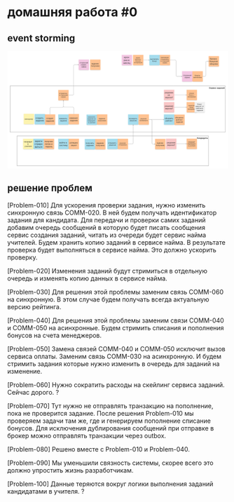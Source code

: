 # домашняя работа #0

## event storming

![event storming](/0/es.png)

## решение проблем
[Problem-010]
Для ускорения проверки задания, нужно изменить синхронную связь COMM-020. В ней будем получать идентификатор задания для кандидата. Для передачи и проверки самих заданий добавим очередь сообщений в которую будет писать сообщения сервис создания заданий, читать из очереди будет сервис найма учителей. Будем хранить копию заданий в сервисе найма.  В результате проверка будет выполняться в сервисе найма. Это должно ускорить проверку.

[Problem-020]
Изменения заданий будут стримиться в отдельную очередь и изменять копию данных в сервисе найма.

[Problem-030]
Для решения этой проблемы заменим связь COMM-060 на синхронную. В этом случае будем получать всегда актуальную версию рейтинга.

[Problem-040]
Для решения этой проблемы заменим связи COMM-040 и COMM-050 на асинхронные. Будем стримить списания и пополнения бонусов на счета менеджеров.

[Problem-050] 
Замена связей COMM-040 и COMM-050 исключит вызов сервиса оплаты. Заменим связь COMM-030 на асинхронную. И будем стримить задания которые нужно изменить в очередь для заданий на изменение.

[Problem-060] Нужно сократить расходы на скейлинг сервиса заданий. Сейчас дорого.
?

[Problem-070]
Тут нужно не отправлять транзакцию на пополнение, пока не проверится задание.  После решения Problem-010 мы проверяем задачи там же, где и генерируем пополнение списание бонусов. Для исключения дублирования сообщений при отправке в брокер можно отправлять транзакции через outbox.

[Problem-080] 
Решено вместе с Problem-010 и Problem-040.

[Problem-090]
Мы уменьшили связность системы, скорее всего это должно упростить жизнь разработчикам.

[Problem-100] Данные теряются вокруг логики выполнения заданий кандидатами в учителя.
?